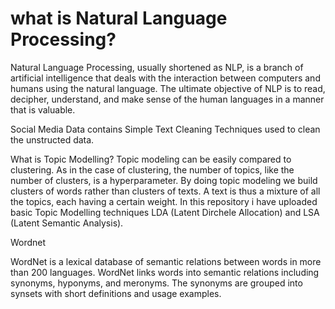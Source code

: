 # what is Natural Language Processing?
Natural Language Processing, usually shortened as NLP, 
is a branch of artificial intelligence that deals with the interaction between computers and humans using the natural language. 
The ultimate objective of NLP is to read, decipher, understand, and make sense of the human languages in a manner that is valuable.

 Social Media Data contains Simple Text Cleaning Techniques used to clean the unstructed data.
 
 
 What is Topic Modelling?
 Topic modeling can be easily compared to clustering. As in the case of clustering, the number of topics, like the number of clusters, 
 is a hyperparameter. By doing topic modeling we build clusters of words rather than clusters of texts. A text is thus a mixture of 
 all the topics, each having a certain weight. In this repository i have uploaded basic Topic Modelling techniques LDA (Latent Dirchele Allocation) and LSA (Latent Semantic Analysis).
 


Wordnet

WordNet is a lexical database of semantic relations between words in more than 200 languages. WordNet links words into semantic relations including synonyms, hyponyms, and meronyms. The synonyms are grouped into synsets with short definitions and usage examples. 
